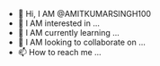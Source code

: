 - 👋 Hi, I AM  @AMITKUMARSINGH100
- 👀 I AM interested in ...
- 🌱 I AM currently learning ...
- 💞️  I AM  looking to collaborate on ...
- 📫 How to reach me ...

<!---
AMITKUMARSINGH100/AMITKUMARSINGH100 is a ✨ special ✨ repository because its `README.md` (this file) appears on your GitHub profile.
You can click the Preview link to take a look at your changes.
--->

